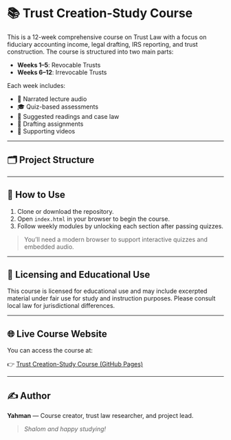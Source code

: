 # 📚 Trust Creation-Study Course

This is a 12-week comprehensive course on Trust Law with a focus on fiduciary accounting income, legal drafting, IRS reporting, and trust construction. The course is structured into two main parts:

- **Weeks 1–5**: Revocable Trusts
- **Weeks 6–12**: Irrevocable Trusts

Each week includes:
- 📖 Narrated lecture audio
- 🎓 Quiz-based assessments
- 📄 Suggested readings and case law
- 🧠 Drafting assignments
- 🎥 Supporting videos

---

## 🗂 Project Structure


---

## 🔗 How to Use

1. Clone or download the repository.
2. Open `index.html` in your browser to begin the course.
3. Follow weekly modules by unlocking each section after passing quizzes.

> You’ll need a modern browser to support interactive quizzes and embedded audio.

---

## 🧾 Licensing and Educational Use

This course is licensed for educational use and may include excerpted material under fair use for study and instruction purposes. Please consult local law for jurisdictional differences.

---

## 🌐 Live Course Website

You can access the course at:

👉 [Trust Creation-Study Course (GitHub Pages)](https://hpe-eman2013.github.io/trust-course/)

---

## ✍️ Author

**Yahman** — Course creator, trust law researcher, and project lead.

> *Shalom and happy studying!*
